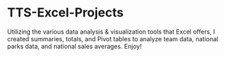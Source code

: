 # TTS-Excel-Projects
Utilizing the various data analysis & visualization tools that Excel offers, I created summaries, totals, and Pivot tables to analyze team data, national parks data, and national sales averages. 
Enjoy!
